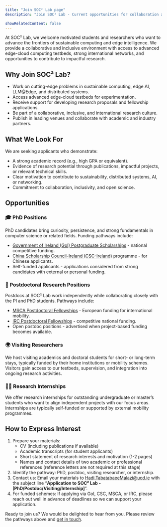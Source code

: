 ```yaml
---
title: "Join SOC² Lab page"
description: "Join SOC² Lab - Current opportunities for collaboration and partnerships"

showRelatedContent: false
---
```


At SOC² Lab, we welcome motivated students and researchers who want to advance the frontiers of sustainable computing and edge intelligence. We provide a collaborative and inclusive environment with access to advanced edge-cloud computing testbeds, strong international networks, and opportunities to contribute to impactful research.

## Why Join SOC² Lab?

* Work on cutting-edge problems in sustainable computing, edge AI, LLM@Edge, and distributed systems.
* Access advanced edge-cloud testbeds for experimentation.
* Receive support for developing research proposals and fellowship applications.
* Be part of a collaborative, inclusive, and international research culture.
* Publish in leading venues and collaborate with academic and industry partners.

## What We Look For
We are seeking applicants who demonstrate:

* A strong academic record (e.g., high GPA or equivalent).
* Evidence of research potential through publications, impactful projects, or relevant technical skills.
* Clear motivation to contribute to sustainability, distributed systems, AI, or networking.
* Commitment to collaboration, inclusivity, and open science.

## Opportunities

### 🎓 PhD Positions

PhD candidates bring curiosity, persistence, and strong fundamentals in computer science or related fields.
Funding pathways include:

* [Government of Ireland (GoI) Postgraduate Scholarships](https://research.ie/funding/goipg/) - national competitive funding.
* [China Scholarship Council-Ireland (CSC-Ireland)](https://www.ucd.ie/graduatestudies/studywithus/feesfundingandscholarships/chinascholarshipscheme/) programme - for Chinese applicants.
* Self-funded applicants - applications considered from strong candidates with external or personal funding.

### 🔬 Postdoctoral Research Positions

Postdocs at SOC² Lab work independently while collaborating closely with the PI and PhD students.
Pathways include:

* [MSCA Postdoctoral Fellowships](https://marie-sklodowska-curie-actions.ec.europa.eu/actions/postdoctoral-fellowships) - European funding for international mobility.
* [IRC Postdoctoral Fellowships](https://research.ie/funding/goipd/?f=postdoctoral) - competitive national funding.
* Open postdoc positions - advertised when project-based funding becomes available.

### 🌍 Visiting Researchers

We host visiting academics and doctoral students for short- or long-term stays, typically funded by their home institutions or mobility schemes. Visitors gain access to our testbeds, supervision, and integration into ongoing research activities.

### 👩‍💻 Research Internships

We offer research internships for outstanding undergraduate or master’s students who want to align independent projects with our focus areas. Internships are typically self-funded or supported by external mobility programmes.

## How to Express Interest

1. Prepare your materials:
    * CV (including publications if available)
    * Academic transcripts (for student applicants)
    * Short statement of research interests and motivation (1-2 pages)
    * Names and contact details of two academic or professional references (reference letters are not required at this stage)
2. Identify the pathway: PhD, postdoc, visiting researcher, or internship.
3. Contact us: Email your materials to [Hadi.TabatabaeeMalazi@ucd.ie](mailto:Hadi.TabatabaeeMalazi@ucd.ie) with the subject line “**Application to SOC² Lab - [PhD/Postdoc/Visiting/Internship]**”.
4. For funded schemes: If applying via GoI, CSC, MSCA, or IRC, please reach out well in advance of deadlines so we can support your application.

Ready to join us? We would be delighted to hear from you. Please review the pathways above and [get in touch](/contact/).
